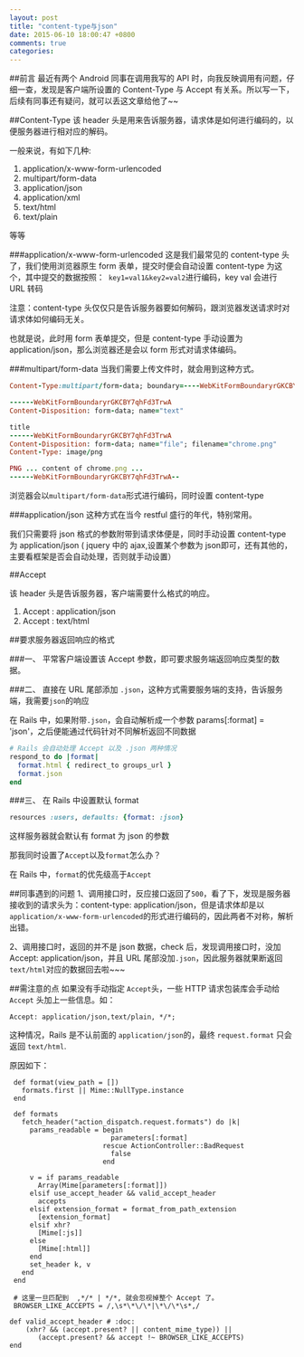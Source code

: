 ```yaml
---
layout: post
title: "content-type与json"
date: 2015-06-10 18:00:47 +0800
comments: true
categories: 
---
```


##前言
最近有两个 Android 同事在调用我写的 API 时，向我反映调用有问题，仔细一查，发现是客户端所设置的 Content-Type 与 Accept 有关系。所以写一下，后续有同事还有疑问，就可以丢这文章给他了~~

##Content-Type
该 header 头是用来告诉服务器，请求体是如何进行编码的，以便服务器进行相对应的解码。

一般来说，有如下几种:

1. application/x-www-form-urlencoded
2. multipart/form-data
3. application/json
4. application/xml
5. text/html
6. text/plain

等等

###application/x-www-form-urlencoded
这是我们最常见的 content-type 头了，我们使用浏览器原生 form 表单，提交时便会自动设置 content-type 为这个，其中提交的数据按照：` key1=val1&key2=val2`进行编码，key val 会进行 URL 转码

注意：content-type 头仅仅只是告诉服务器要如何解码，跟浏览器发送请求时对请求体如何编码无关。

也就是说，此时用 form 表单提交，但是 content-type 手动设置为 application/json，那么浏览器还是会以 form 形式对请求体编码。

###multipart/form-data
当我们需要上传文件时，就会用到这种方式。
```ruby
Content-Type:multipart/form-data; boundary=----WebKitFormBoundaryrGKCBY7qhFd3TrwA

------WebKitFormBoundaryrGKCBY7qhFd3TrwA
Content-Disposition: form-data; name="text"

title
------WebKitFormBoundaryrGKCBY7qhFd3TrwA
Content-Disposition: form-data; name="file"; filename="chrome.png"
Content-Type: image/png

PNG ... content of chrome.png ...
------WebKitFormBoundaryrGKCBY7qhFd3TrwA--
```
浏览器会以`multipart/form-data`形式进行编码，同时设置 content-type

###application/json
这种方式在当今 restful 盛行的年代，特别常用。

我们只需要将 json 格式的参数附带到请求体便是，同时手动设置 content-type 为 application/json ( jquery 中的 ajax,设置某个参数为 json即可，还有其他的，主要看框架是否会自动处理，否则就手动设置）


##Accept

该 header 头是告诉服务器，客户端需要什么格式的响应。

1. Accept : application/json
2. Accept : text/html


##要求服务器返回响应的格式

###一、
平常客户端设置该 Accept 参数，即可要求服务端返回响应类型的数据。

###二、
直接在 URL 尾部添加 `.json`，这种方式需要服务端的支持，告诉服务端，我需要`json`的响应

在 Rails 中，如果附带`.json`，会自动解析成一个参数 params[:format] = 'json'，之后便能通过代码针对不同解析返回不同数据

```ruby
# Rails 会自动处理 Accept 以及 .json 两种情况
respond_to do |format|
  format.html { redirect_to groups_url }
  format.json
end
```

###三、
在 Rails 中设置默认 format

```ruby
resources :users, defaults: {format: :json}
```

这样服务器就会默认有 format 为 json 的参数

那我同时设置了`Accept`以及`format`怎么办？

在 Rails 中，`format`的优先级高于`Accept`

##同事遇到的问题
1、调用接口时，反应接口返回了`500`，看了下，发现是服务器接收到的请求头为：content-type: application/json，但是请求体却是以`application/x-www-form-urlencoded`的形式进行编码的，因此两者不对称，解析出错。

2、调用接口时，返回的并不是 json 数据，check 后，发现调用接口时，没加 Accept: application/json，并且 URL 尾部没加`.json`，因此服务器就果断返回`text/html`对应的数据回去啦~~~


##需注意的点
如果没有手动指定 `Accept`头，一些 HTTP 请求包装库会手动给 `Accept` 头加上一些信息。如：

```
Accept: application/json,text/plain, */*;
```


这种情况，Rails 是不认前面的 `application/json`的，最终 `request.format` 只会返回 `text/html`.

原因如下：

```
 def format(view_path = [])
   formats.first || Mime::NullType.instance
 end

 def formats
   fetch_header("action_dispatch.request.formats") do |k|
     params_readable = begin
                         parameters[:format]
                       rescue ActionController::BadRequest
                         false
                       end

     v = if params_readable
       Array(Mime[parameters[:format]])
     elsif use_accept_header && valid_accept_header
       accepts
     elsif extension_format = format_from_path_extension
       [extension_format]
     elsif xhr?
       [Mime[:js]]
     else
       [Mime[:html]]
     end
     set_header k, v
   end
 end
 
 # 这里一旦匹配到  ,*/* | */*, 就会忽视掉整个 Accept 了。
 BROWSER_LIKE_ACCEPTS = /,\s*\*\/\*|\*\/\*\s*,/

def valid_accept_header # :doc:
    (xhr? && (accept.present? || content_mime_type)) ||
       (accept.present? && accept !~ BROWSER_LIKE_ACCEPTS)
end

```


